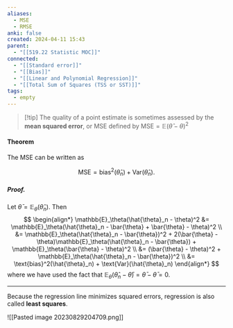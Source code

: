 ```yaml
---
aliases:
  - MSE
  - RMSE
anki: false
created: 2024-04-11 15:43
parent:
  - "[[519.22 Statistic MOC]]"
connected:
  - "[[Standard error]]"
  - "[[Bias]]"
  - "[[Linear and Polynomial Regression]]"
  - "[[Total Sum of Squares (TSS or SST)]]"
tags:
  - empty
---
```


> [!tip] The quality of a point estimate is sometimes assessed by the **mean squared error**, or MSE defined by
$\text{MSE} = \mathbb{E}(\hat{\theta} - \theta)^2$


#### Theorem
The MSE can be written as

$$ \text{MSE} = \text{bias}^2(\hat{\theta}_n) + \text{Var}(\hat{\theta}_n). $$

##### *Proof.* 
Let $\bar{\theta} = \mathbb{E}_\theta(\hat{\theta}_n)$. Then
$$
\begin{align*}
\mathbb{E}_\theta(\hat{\theta}_n - \theta)^2 &= \mathbb{E}_\theta(\hat{\theta}_n - \bar{\theta} + \bar{\theta} - \theta)^2 \\
&= \mathbb{E}_\theta(\hat{\theta}_n - \bar{\theta})^2 + 2(\bar{\theta} - \theta)\mathbb{E}_\theta(\hat{\theta}_n - \bar{\theta}) + \mathbb{E}_\theta(\bar{\theta} - \theta)^2 \\
&= (\bar{\theta} - \theta)^2 + \mathbb{E}_\theta(\hat{\theta}_n - \bar{\theta})^2 \\
&= \text{bias}^2(\hat{\theta}_n) + \text{Var}(\hat{\theta}_n)
\end{align*}
$$
where we have used the fact that $\mathbb{E}_\theta(\hat{\theta}_n - \bar{\theta}) = \bar{\theta} - \bar{\theta} = 0$.

---

Because the regression line minimizes squared errors, regression is also called **least squares**.

![[Pasted image 20230829204709.png]]


